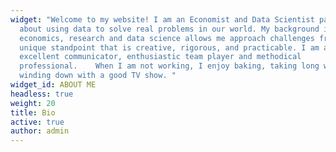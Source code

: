 ```yaml
---
widget: "Welcome to my website! I am an Economist and Data Scientist passionate
  about using data to solve real problems in our world. My background in
  economics, research and data science allows me approach challenges from a
  unique standpoint that is creative, rigorous, and practicable. I am an
  excellent communicator, enthusiastic team player and methodical
  professional.  ​  When I am not working, I enjoy baking, taking long walks, or
  winding down with a good TV show. "
widget_id: ABOUT ME
headless: true
weight: 20
title: Bio
active: true
author: admin
---
```

